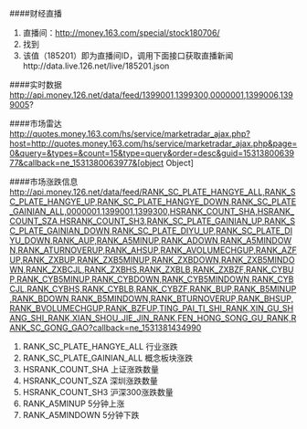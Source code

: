 
####财经直播
1. 直播间：http://money.163.com/special/stock180706/
2. 找到<input type="hidden" name="roomid" id="roomid" value="185201" />
3. 该值（185201）即为直播间ID，调用下面接口获取直播新闻http://data.live.126.net/live/185201.json

####实时数据
http://api.money.126.net/data/feed/1399001,1399300,0000001,1399006,1399005?

####市场雷达
http://quotes.money.163.com/hs/service/marketradar_ajax.php?host=http://quotes.money.163.com/hs/service/marketradar_ajax.php&page=0&query=&types=&count=15&type=query&order=desc&guid=1531380063977&callback=ne_1531380063977&[object Object]

####市场涨跌信息
http://api.money.126.net/data/feed/RANK_SC_PLATE_HANGYE_ALL,RANK_SC_PLATE_HANGYE_UP,RANK_SC_PLATE_HANGYE_DOWN,RANK_SC_PLATE_GAINIAN_ALL,0000001,1399001,1399300,HSRANK_COUNT_SHA,HSRANK_COUNT_SZA,HSRANK_COUNT_SH3,RANK_SC_PLATE_GAINIAN_UP,RANK_SC_PLATE_GAINIAN_DOWN,RANK_SC_PLATE_DIYU_UP,RANK_SC_PLATE_DIYU_DOWN,RANK_AUP,RANK_A5MINUP,RANK_ADOWN,RANK_A5MINDOWN,RANK_ATURNOVERUP,RANK_AHSUP,RANK_AVOLUMECHGUP,RANK_AZFUP,RANK_ZXBUP,RANK_ZXB5MINUP,RANK_ZXBDOWN,RANK_ZXB5MINDOWN,RANK_ZXBCJL,RANK_ZXBHS,RANK_ZXBLB,RANK_ZXBZF,RANK_CYBUP,RANK_CYB5MINUP,RANK_CYBDOWN,RANK_CYB5MINDOWN,RANK_CYBCJL,RANK_CYBHS,RANK_CYBLB,RANK_CYBZF,RANK_BUP,RANK_B5MINUP,RANK_BDOWN,RANK_B5MINDOWN,RANK_BTURNOVERUP,RANK_BHSUP,RANK_BVOLUMECHGUP,RANK_BZFUP,TING_PAI_TI_SHI_RANK,XIN_GU_SHANG_SHI_RANK,XIAN_SHOU_JIE_JIN_RANK,FEN_HONG_SONG_GU_RANK,RANK_SC_GONG_GAO?callback=ne_1531381434990

1. RANK_SC_PLATE_HANGYE_ALL 行业涨跌
2. RANK_SC_PLATE_GAINIAN_ALL 概念板块涨跌
3. HSRANK_COUNT_SHA 上证涨跌数量
4. HSRANK_COUNT_SZA 深圳涨跌数量
5. HSRANK_COUNT_SH3 沪深300涨跌数量
6. RANK_A5MINUP 5分钟上涨
7. RANK_A5MINDOWN 5分钟下跌

